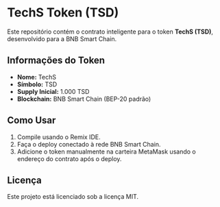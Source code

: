 # TechS Token (TSD)

Este repositório contém o contrato inteligente para o token **TechS (TSD)**, desenvolvido para a BNB Smart Chain.

## Informações do Token

- **Nome:** TechS
- **Símbolo:** TSD
- **Supply Inicial:** 1.000 TSD
- **Blockchain:** BNB Smart Chain (BEP-20 padrão)

## Como Usar

1. Compile usando o Remix IDE.
2. Faça o deploy conectado à rede BNB Smart Chain.
3. Adicione o token manualmente na carteira MetaMask usando o endereço do contrato após o deploy.

## Licença

Este projeto está licenciado sob a licença MIT.
